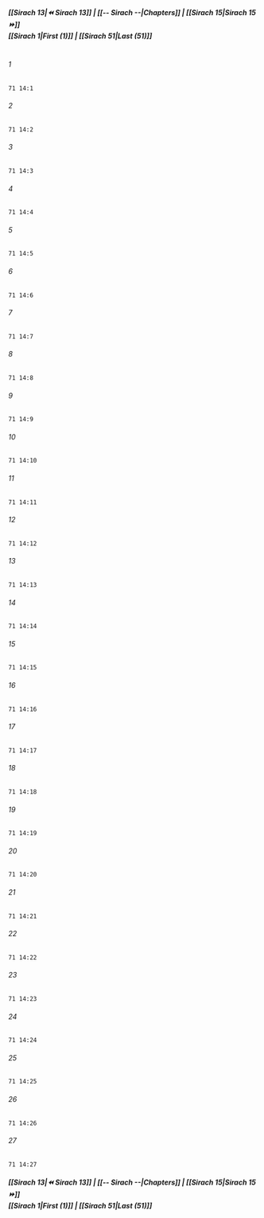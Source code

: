 
##### **[[Sirach 13|⏪ Sirach 13]] | [[-- Sirach --|Chapters]] | [[Sirach 15|Sirach 15 ⏩]]**<br>**[[Sirach 1|First (1)]] | [[Sirach 51|Last (51)]]**<br><br>

###### 1
``` verse
71 14:1
```
###### 2
``` verse
71 14:2
```
###### 3
``` verse
71 14:3
```
###### 4
``` verse
71 14:4
```
###### 5
``` verse
71 14:5
```
###### 6
``` verse
71 14:6
```
###### 7
``` verse
71 14:7
```
###### 8
``` verse
71 14:8
```
###### 9
``` verse
71 14:9
```
###### 10
``` verse
71 14:10
```
###### 11
``` verse
71 14:11
```
###### 12
``` verse
71 14:12
```
###### 13
``` verse
71 14:13
```
###### 14
``` verse
71 14:14
```
###### 15
``` verse
71 14:15
```
###### 16
``` verse
71 14:16
```
###### 17
``` verse
71 14:17
```
###### 18
``` verse
71 14:18
```
###### 19
``` verse
71 14:19
```
###### 20
``` verse
71 14:20
```
###### 21
``` verse
71 14:21
```
###### 22
``` verse
71 14:22
```
###### 23
``` verse
71 14:23
```
###### 24
``` verse
71 14:24
```
###### 25
``` verse
71 14:25
```
###### 26
``` verse
71 14:26
```
###### 27
``` verse
71 14:27
```

##### **[[Sirach 13|⏪ Sirach 13]] | [[-- Sirach --|Chapters]] | [[Sirach 15|Sirach 15 ⏩]]**<br>**[[Sirach 1|First (1)]] | [[Sirach 51|Last (51)]]**
